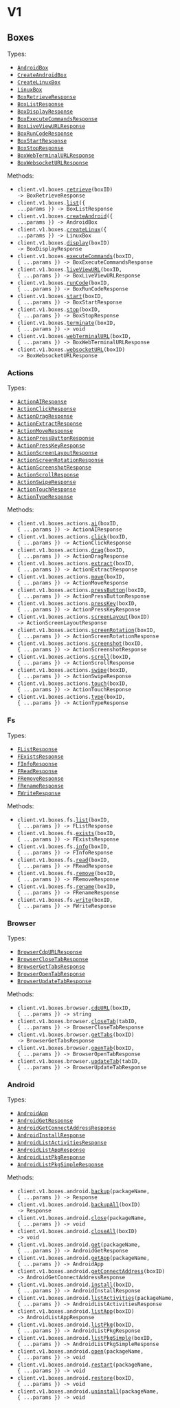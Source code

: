 # V1

## Boxes

Types:

- <code><a href="./src/resources/v1/boxes/boxes.ts">AndroidBox</a></code>
- <code><a href="./src/resources/v1/boxes/boxes.ts">CreateAndroidBox</a></code>
- <code><a href="./src/resources/v1/boxes/boxes.ts">CreateLinuxBox</a></code>
- <code><a href="./src/resources/v1/boxes/boxes.ts">LinuxBox</a></code>
- <code><a href="./src/resources/v1/boxes/boxes.ts">BoxRetrieveResponse</a></code>
- <code><a href="./src/resources/v1/boxes/boxes.ts">BoxListResponse</a></code>
- <code><a href="./src/resources/v1/boxes/boxes.ts">BoxDisplayResponse</a></code>
- <code><a href="./src/resources/v1/boxes/boxes.ts">BoxExecuteCommandsResponse</a></code>
- <code><a href="./src/resources/v1/boxes/boxes.ts">BoxLiveViewURLResponse</a></code>
- <code><a href="./src/resources/v1/boxes/boxes.ts">BoxRunCodeResponse</a></code>
- <code><a href="./src/resources/v1/boxes/boxes.ts">BoxStartResponse</a></code>
- <code><a href="./src/resources/v1/boxes/boxes.ts">BoxStopResponse</a></code>
- <code><a href="./src/resources/v1/boxes/boxes.ts">BoxWebTerminalURLResponse</a></code>
- <code><a href="./src/resources/v1/boxes/boxes.ts">BoxWebsocketURLResponse</a></code>

Methods:

- <code title="get /boxes/{boxId}">client.v1.boxes.<a href="./src/resources/v1/boxes/boxes.ts">retrieve</a>(boxID) -> BoxRetrieveResponse</code>
- <code title="get /boxes">client.v1.boxes.<a href="./src/resources/v1/boxes/boxes.ts">list</a>({ ...params }) -> BoxListResponse</code>
- <code title="post /boxes/android">client.v1.boxes.<a href="./src/resources/v1/boxes/boxes.ts">createAndroid</a>({ ...params }) -> AndroidBox</code>
- <code title="post /boxes/linux">client.v1.boxes.<a href="./src/resources/v1/boxes/boxes.ts">createLinux</a>({ ...params }) -> LinuxBox</code>
- <code title="get /boxes/{boxId}/display">client.v1.boxes.<a href="./src/resources/v1/boxes/boxes.ts">display</a>(boxID) -> BoxDisplayResponse</code>
- <code title="post /boxes/{boxId}/commands">client.v1.boxes.<a href="./src/resources/v1/boxes/boxes.ts">executeCommands</a>(boxID, { ...params }) -> BoxExecuteCommandsResponse</code>
- <code title="post /boxes/{boxId}/live-view-url">client.v1.boxes.<a href="./src/resources/v1/boxes/boxes.ts">liveViewURL</a>(boxID, { ...params }) -> BoxLiveViewURLResponse</code>
- <code title="post /boxes/{boxId}/run-code">client.v1.boxes.<a href="./src/resources/v1/boxes/boxes.ts">runCode</a>(boxID, { ...params }) -> BoxRunCodeResponse</code>
- <code title="post /boxes/{boxId}/start">client.v1.boxes.<a href="./src/resources/v1/boxes/boxes.ts">start</a>(boxID, { ...params }) -> BoxStartResponse</code>
- <code title="post /boxes/{boxId}/stop">client.v1.boxes.<a href="./src/resources/v1/boxes/boxes.ts">stop</a>(boxID, { ...params }) -> BoxStopResponse</code>
- <code title="post /boxes/{boxId}/terminate">client.v1.boxes.<a href="./src/resources/v1/boxes/boxes.ts">terminate</a>(boxID, { ...params }) -> void</code>
- <code title="post /boxes/{boxId}/web-terminal-url">client.v1.boxes.<a href="./src/resources/v1/boxes/boxes.ts">webTerminalURL</a>(boxID, { ...params }) -> BoxWebTerminalURLResponse</code>
- <code title="get /boxes/{boxId}/websocket-url">client.v1.boxes.<a href="./src/resources/v1/boxes/boxes.ts">websocketURL</a>(boxID) -> BoxWebsocketURLResponse</code>

### Actions

Types:

- <code><a href="./src/resources/v1/boxes/actions.ts">ActionAIResponse</a></code>
- <code><a href="./src/resources/v1/boxes/actions.ts">ActionClickResponse</a></code>
- <code><a href="./src/resources/v1/boxes/actions.ts">ActionDragResponse</a></code>
- <code><a href="./src/resources/v1/boxes/actions.ts">ActionExtractResponse</a></code>
- <code><a href="./src/resources/v1/boxes/actions.ts">ActionMoveResponse</a></code>
- <code><a href="./src/resources/v1/boxes/actions.ts">ActionPressButtonResponse</a></code>
- <code><a href="./src/resources/v1/boxes/actions.ts">ActionPressKeyResponse</a></code>
- <code><a href="./src/resources/v1/boxes/actions.ts">ActionScreenLayoutResponse</a></code>
- <code><a href="./src/resources/v1/boxes/actions.ts">ActionScreenRotationResponse</a></code>
- <code><a href="./src/resources/v1/boxes/actions.ts">ActionScreenshotResponse</a></code>
- <code><a href="./src/resources/v1/boxes/actions.ts">ActionScrollResponse</a></code>
- <code><a href="./src/resources/v1/boxes/actions.ts">ActionSwipeResponse</a></code>
- <code><a href="./src/resources/v1/boxes/actions.ts">ActionTouchResponse</a></code>
- <code><a href="./src/resources/v1/boxes/actions.ts">ActionTypeResponse</a></code>

Methods:

- <code title="post /boxes/{boxId}/actions/ai">client.v1.boxes.actions.<a href="./src/resources/v1/boxes/actions.ts">ai</a>(boxID, { ...params }) -> ActionAIResponse</code>
- <code title="post /boxes/{boxId}/actions/click">client.v1.boxes.actions.<a href="./src/resources/v1/boxes/actions.ts">click</a>(boxID, { ...params }) -> ActionClickResponse</code>
- <code title="post /boxes/{boxId}/actions/drag">client.v1.boxes.actions.<a href="./src/resources/v1/boxes/actions.ts">drag</a>(boxID, { ...params }) -> ActionDragResponse</code>
- <code title="post /boxes/{boxId}/actions/extract">client.v1.boxes.actions.<a href="./src/resources/v1/boxes/actions.ts">extract</a>(boxID, { ...params }) -> ActionExtractResponse</code>
- <code title="post /boxes/{boxId}/actions/move">client.v1.boxes.actions.<a href="./src/resources/v1/boxes/actions.ts">move</a>(boxID, { ...params }) -> ActionMoveResponse</code>
- <code title="post /boxes/{boxId}/actions/press-button">client.v1.boxes.actions.<a href="./src/resources/v1/boxes/actions.ts">pressButton</a>(boxID, { ...params }) -> ActionPressButtonResponse</code>
- <code title="post /boxes/{boxId}/actions/press-key">client.v1.boxes.actions.<a href="./src/resources/v1/boxes/actions.ts">pressKey</a>(boxID, { ...params }) -> ActionPressKeyResponse</code>
- <code title="get /boxes/{boxId}/actions/screen-layout">client.v1.boxes.actions.<a href="./src/resources/v1/boxes/actions.ts">screenLayout</a>(boxID) -> ActionScreenLayoutResponse</code>
- <code title="post /boxes/{boxId}/actions/screen-rotation">client.v1.boxes.actions.<a href="./src/resources/v1/boxes/actions.ts">screenRotation</a>(boxID, { ...params }) -> ActionScreenRotationResponse</code>
- <code title="post /boxes/{boxId}/actions/screenshot">client.v1.boxes.actions.<a href="./src/resources/v1/boxes/actions.ts">screenshot</a>(boxID, { ...params }) -> ActionScreenshotResponse</code>
- <code title="post /boxes/{boxId}/actions/scroll">client.v1.boxes.actions.<a href="./src/resources/v1/boxes/actions.ts">scroll</a>(boxID, { ...params }) -> ActionScrollResponse</code>
- <code title="post /boxes/{boxId}/actions/swipe">client.v1.boxes.actions.<a href="./src/resources/v1/boxes/actions.ts">swipe</a>(boxID, { ...params }) -> ActionSwipeResponse</code>
- <code title="post /boxes/{boxId}/actions/touch">client.v1.boxes.actions.<a href="./src/resources/v1/boxes/actions.ts">touch</a>(boxID, { ...params }) -> ActionTouchResponse</code>
- <code title="post /boxes/{boxId}/actions/type">client.v1.boxes.actions.<a href="./src/resources/v1/boxes/actions.ts">type</a>(boxID, { ...params }) -> ActionTypeResponse</code>

### Fs

Types:

- <code><a href="./src/resources/v1/boxes/fs.ts">FListResponse</a></code>
- <code><a href="./src/resources/v1/boxes/fs.ts">FExistsResponse</a></code>
- <code><a href="./src/resources/v1/boxes/fs.ts">FInfoResponse</a></code>
- <code><a href="./src/resources/v1/boxes/fs.ts">FReadResponse</a></code>
- <code><a href="./src/resources/v1/boxes/fs.ts">FRemoveResponse</a></code>
- <code><a href="./src/resources/v1/boxes/fs.ts">FRenameResponse</a></code>
- <code><a href="./src/resources/v1/boxes/fs.ts">FWriteResponse</a></code>

Methods:

- <code title="get /boxes/{boxId}/fs/list">client.v1.boxes.fs.<a href="./src/resources/v1/boxes/fs.ts">list</a>(boxID, { ...params }) -> FListResponse</code>
- <code title="post /boxes/{boxId}/fs/exists">client.v1.boxes.fs.<a href="./src/resources/v1/boxes/fs.ts">exists</a>(boxID, { ...params }) -> FExistsResponse</code>
- <code title="get /boxes/{boxId}/fs/info">client.v1.boxes.fs.<a href="./src/resources/v1/boxes/fs.ts">info</a>(boxID, { ...params }) -> FInfoResponse</code>
- <code title="get /boxes/{boxId}/fs/read">client.v1.boxes.fs.<a href="./src/resources/v1/boxes/fs.ts">read</a>(boxID, { ...params }) -> FReadResponse</code>
- <code title="delete /boxes/{boxId}/fs">client.v1.boxes.fs.<a href="./src/resources/v1/boxes/fs.ts">remove</a>(boxID, { ...params }) -> FRemoveResponse</code>
- <code title="post /boxes/{boxId}/fs/rename">client.v1.boxes.fs.<a href="./src/resources/v1/boxes/fs.ts">rename</a>(boxID, { ...params }) -> FRenameResponse</code>
- <code title="post /boxes/{boxId}/fs/write">client.v1.boxes.fs.<a href="./src/resources/v1/boxes/fs.ts">write</a>(boxID, { ...params }) -> FWriteResponse</code>

### Browser

Types:

- <code><a href="./src/resources/v1/boxes/browser.ts">BrowserCdpURLResponse</a></code>
- <code><a href="./src/resources/v1/boxes/browser.ts">BrowserCloseTabResponse</a></code>
- <code><a href="./src/resources/v1/boxes/browser.ts">BrowserGetTabsResponse</a></code>
- <code><a href="./src/resources/v1/boxes/browser.ts">BrowserOpenTabResponse</a></code>
- <code><a href="./src/resources/v1/boxes/browser.ts">BrowserUpdateTabResponse</a></code>

Methods:

- <code title="post /boxes/{boxId}/browser/connect-url/cdp">client.v1.boxes.browser.<a href="./src/resources/v1/boxes/browser.ts">cdpURL</a>(boxID, { ...params }) -> string</code>
- <code title="delete /boxes/{boxId}/browser/tabs/{tabId}">client.v1.boxes.browser.<a href="./src/resources/v1/boxes/browser.ts">closeTab</a>(tabID, { ...params }) -> BrowserCloseTabResponse</code>
- <code title="get /boxes/{boxId}/browser/tabs">client.v1.boxes.browser.<a href="./src/resources/v1/boxes/browser.ts">getTabs</a>(boxID) -> BrowserGetTabsResponse</code>
- <code title="post /boxes/{boxId}/browser/tabs">client.v1.boxes.browser.<a href="./src/resources/v1/boxes/browser.ts">openTab</a>(boxID, { ...params }) -> BrowserOpenTabResponse</code>
- <code title="put /boxes/{boxId}/browser/tabs/{tabId}">client.v1.boxes.browser.<a href="./src/resources/v1/boxes/browser.ts">updateTab</a>(tabID, { ...params }) -> BrowserUpdateTabResponse</code>

### Android

Types:

- <code><a href="./src/resources/v1/boxes/android.ts">AndroidApp</a></code>
- <code><a href="./src/resources/v1/boxes/android.ts">AndroidGetResponse</a></code>
- <code><a href="./src/resources/v1/boxes/android.ts">AndroidGetConnectAddressResponse</a></code>
- <code><a href="./src/resources/v1/boxes/android.ts">AndroidInstallResponse</a></code>
- <code><a href="./src/resources/v1/boxes/android.ts">AndroidListActivitiesResponse</a></code>
- <code><a href="./src/resources/v1/boxes/android.ts">AndroidListAppResponse</a></code>
- <code><a href="./src/resources/v1/boxes/android.ts">AndroidListPkgResponse</a></code>
- <code><a href="./src/resources/v1/boxes/android.ts">AndroidListPkgSimpleResponse</a></code>

Methods:

- <code title="post /boxes/{boxId}/android/packages/{packageName}/backup">client.v1.boxes.android.<a href="./src/resources/v1/boxes/android.ts">backup</a>(packageName, { ...params }) -> Response</code>
- <code title="post /boxes/{boxId}/android/packages/backup-all">client.v1.boxes.android.<a href="./src/resources/v1/boxes/android.ts">backupAll</a>(boxID) -> Response</code>
- <code title="post /boxes/{boxId}/android/packages/{packageName}/close">client.v1.boxes.android.<a href="./src/resources/v1/boxes/android.ts">close</a>(packageName, { ...params }) -> void</code>
- <code title="post /boxes/{boxId}/android/packages/close-all">client.v1.boxes.android.<a href="./src/resources/v1/boxes/android.ts">closeAll</a>(boxID) -> void</code>
- <code title="get /boxes/{boxId}/android/packages/{packageName}">client.v1.boxes.android.<a href="./src/resources/v1/boxes/android.ts">get</a>(packageName, { ...params }) -> AndroidGetResponse</code>
- <code title="get /boxes/{boxId}/android/apps/{packageName}">client.v1.boxes.android.<a href="./src/resources/v1/boxes/android.ts">getApp</a>(packageName, { ...params }) -> AndroidApp</code>
- <code title="get /boxes/{boxId}/android/connect-address">client.v1.boxes.android.<a href="./src/resources/v1/boxes/android.ts">getConnectAddress</a>(boxID) -> AndroidGetConnectAddressResponse</code>
- <code title="post /boxes/{boxId}/android/packages">client.v1.boxes.android.<a href="./src/resources/v1/boxes/android.ts">install</a>(boxID, { ...params }) -> AndroidInstallResponse</code>
- <code title="get /boxes/{boxId}/android/packages/{packageName}/activities">client.v1.boxes.android.<a href="./src/resources/v1/boxes/android.ts">listActivities</a>(packageName, { ...params }) -> AndroidListActivitiesResponse</code>
- <code title="get /boxes/{boxId}/android/apps">client.v1.boxes.android.<a href="./src/resources/v1/boxes/android.ts">listApp</a>(boxID) -> AndroidListAppResponse</code>
- <code title="get /boxes/{boxId}/android/packages">client.v1.boxes.android.<a href="./src/resources/v1/boxes/android.ts">listPkg</a>(boxID, { ...params }) -> AndroidListPkgResponse</code>
- <code title="get /boxes/{boxId}/android/packages/simple">client.v1.boxes.android.<a href="./src/resources/v1/boxes/android.ts">listPkgSimple</a>(boxID, { ...params }) -> AndroidListPkgSimpleResponse</code>
- <code title="post /boxes/{boxId}/android/packages/{packageName}/open">client.v1.boxes.android.<a href="./src/resources/v1/boxes/android.ts">open</a>(packageName, { ...params }) -> void</code>
- <code title="post /boxes/{boxId}/android/packages/{packageName}/restart">client.v1.boxes.android.<a href="./src/resources/v1/boxes/android.ts">restart</a>(packageName, { ...params }) -> void</code>
- <code title="post /boxes/{boxId}/android/packages/restore">client.v1.boxes.android.<a href="./src/resources/v1/boxes/android.ts">restore</a>(boxID, { ...params }) -> void</code>
- <code title="delete /boxes/{boxId}/android/packages/{packageName}">client.v1.boxes.android.<a href="./src/resources/v1/boxes/android.ts">uninstall</a>(packageName, { ...params }) -> void</code>
